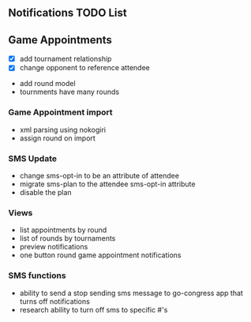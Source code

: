 ## Notifications TODO List

## Game Appointments

* [x] add tournament relationship
* [x] change opponent to reference attendee
* add round model
* tournments have many rounds

### Game Appointment import

* xml parsing using nokogiri
* assign round on import

### SMS Update

* change sms-opt-in to be an attribute of attendee
* migrate sms-plan to the attendee sms-opt-in attribute
* disable the plan

### Views

* list appointments by round
* list of rounds by tournaments
* preview notifications
* one button round game appointment notifications

### SMS functions

* ability to send a stop sending sms message to go-congress app that turns off notifications
* research ability to turn off sms to specific #'s
